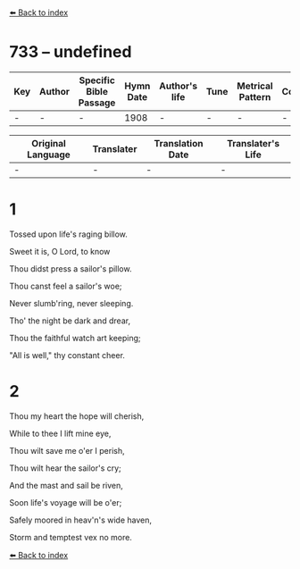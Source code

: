 [⬅️ Back to index](../README.md)

# 733 – undefined

Key | Author   | Specific Bible Passage     |Hymn Date |Author's life |Tune |Metrical Pattern   |Composer/Source
-- | --------- | ---------------------------|----------|--------------|-----|-------------------|-------------  
- |- |- |1908 |- |- |- |-

Original Language | Translater | Translation Date   | Translater's Life  
----------------- | --------- | --------------------|-------------     
\- |- |- |-




# 1

Tossed upon life's raging billow.

Sweet it is, O Lord, to know

Thou didst press a sailor's pillow.

Thou canst feel a sailor's woe;

Never slumb'ring, never sleeping.

Tho' the night be dark and drear,

Thou the faithful watch art keeping;

"All is well," thy constant cheer.



# 2

Thou my heart the hope will cherish,

While to thee I lift mine eye,

Thou wilt save me o'er I perish,

Thou wilt hear the sailor's cry;

And the mast and sail be riven,

Soon life's voyage will be o'er;

Safely moored in heav'n's wide haven,

Storm and temptest vex no more.

[⬅️ Back to index](../README.md)
